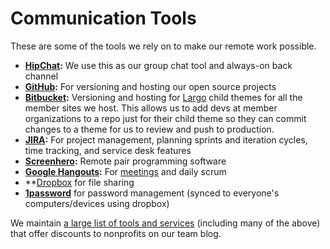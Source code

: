 # Communication Tools

These are some of the tools we rely on to make our remote work possible. 

- **[HipChat](https://www.hipchat.com/):** We use this as our group chat tool and always-on back channel
- **[GitHub](http://www.github.com):** For versioning and hosting our open source projects
- **[Bitbucket](https://bitbucket.org):** Versioning and hosting for [Largo](http://largoproject.org) child themes for all the member sites we host. This allows us to add devs at member organizations to a repo just for their child theme so they can commit changes to a theme for us to review and push to production.
- **[JIRA](https://www.atlassian.com/software/jira):** For project management, planning sprints and iteration cycles, time tracking, and service desk features
- **[Screenhero](https://screenhero.com/):** Remote pair programming software
- **[Google Hangouts](https://plus.google.com/hangouts):** For [meetings](meetings.md) and daily scrum
- **[Dropbox](http://dropbox.com) for file sharing
- **[1password](https://agilebits.com/onepassword)** for password management (synced to everyone's computers/devices using dropbox)

We maintain [a large list of tools and services](http://nerds.investigativenewsnetwork.org/discounts/) (including many of the above) that offer discounts to nonprofits on our team blog.